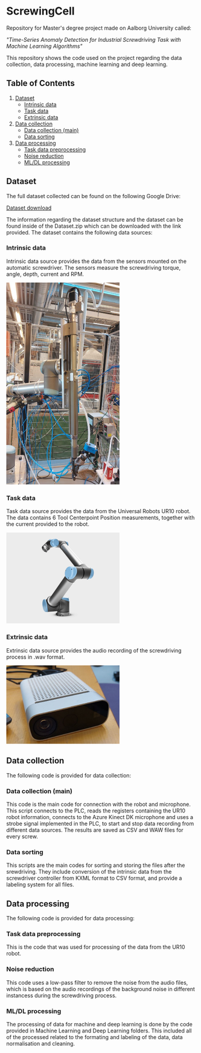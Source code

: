 # ScrewingCell

Repository for Master's degree project made on Aalborg University called:

*"Time-Series Anomaly Detection for
Industrial Screwdriving Task with Machine
Learning Algorithms"*

This repository shows the code used on the project regarding the data collection, data processing, machine learning and deep learning.

## Table of Contents
1. [Dataset](#dataset)
   - [Intrinsic data](#intrinsic-data)
   - [Task data](#task-data)
   - [Extrinsic data](#extrinsic-data)
2. [Data collection](#data-collection)
   - [Data collection (main)](#data-collection-main)
   - [Data sorting](#data-sorting)
3. [Data processing](#data-processing)
   - [Task data preprocessing](#task-data-preprocessing)
   - [Noise reduction](#noise-reduction)
   - [ML/DL processing](#ML/DL-processing)

## <a id="dataset"></a>Dataset
The full dataset collected can be found on the following Google Drive:

[Dataset download](https://drive.google.com/file/d/1yo6eICPlD_ZEKKhkYUrDPdh4wYatlIMv/view?usp=drive_link)

The information regarding the dataset structure and the dataset can be found inside of the Dataset.zip which can be downloaded with the link provided. The dataset contains the following data sources:

### <a id="intrinsic-data"></a>Intrinsic data
Intrinsic data source provides the data from the sensors mounted on the automatic screwdriver. The sensors measure the screwdriving torque, angle, depth, current and RPM.

<img src="./Images/Automatic_Screwdriver.jpg" width="300">

### <a id="task-data"></a>Task data
Task data source provides the data from the Universal Robots UR10 robot. The data contains 6 Tool Centerpoint Position measurements, together with the current provided to the robot.

<img src="./Images/UR10.jpg" width="300">

### <a id="extrinsic-data"></a>Extrinsic data
Extrinsic data source provides the audio recording of the screwdriving process in .wav format.

<img src="./Images/Azure_Kinect_DK.jpg" width="300">

## <a id="data-collection"></a>Data collection
The following code is provided for data collection:

### <a id="data-collection-main"></a>Data collection (main)
This code is the main code for connection with the robot and microphone. This script connects to the PLC, reads the registers containing the UR10 robot information, connects to the Azure Kinect DK microphone and uses a strobe signal implemented in the PLC, to start and stop data recording from different data sources. The results are saved as CSV and WAW files for every screw.

### <a id="data-sorting"></a>Data sorting

This scripts are the main codes for sorting and storing the files after the srewdriving. They include conversion of the intrinsic data from the screwdriver controller from KXML format to CSV format, and provide a labeling system for all files.

## <a id="data-processing"></a>Data processing
The following code is provided for data processing:

### <a id="task-data-preprocessing"></a>Task data preprocessing
This is the code that was used for processing of the data from the UR10 robot.

### <a id="noise-reduction"></a>Noise reduction

This code uses a low-pass filter to remove the noise from the audio files, which is based on the audio recordings of the background noise in different instancess during the screwdriving process.

### <a id="ML/DL-processing"></a>ML/DL processing

The processing of data for machine and deep learning is done by the code provided in Machine Learning and Deep Learning folders. This included all of the processed related to the formating and labeling of the data, data normalisation and cleaning.

